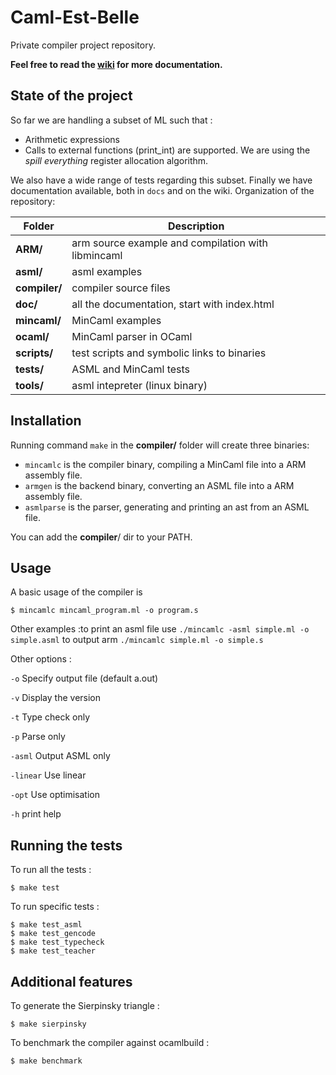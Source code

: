 # Caml-Est-Belle
Private compiler project repository.</br>

**Feel free to read the [wiki](https://github.com/Smoltbob/Caml-Est-Belle/wiki) for more documentation.**

## State of the project
So far we are handling a subset of ML such that :
* Arithmetic expressions
* Calls to external functions (print_int)
are supported.
We are using the *spill everything* register allocation algorithm.

We also have a wide range of tests regarding this subset.
Finally we have documentation available, both in `docs` and on the wiki.
Organization of the repository:</br>

| Folder | Description |
| --- | --- |
| __ARM/__ | arm source example and compilation with libmincaml |
| __asml/__ | asml examples |
| __compiler/__ | compiler source files |
| __doc/__ | all the documentation, start with index.html |
| __mincaml/__ | MinCaml examples |
| __ocaml/__ | MinCaml parser in OCaml |
| __scripts/__ | test scripts and symbolic links to binaries |
| __tests/__ | ASML and MinCaml tests |
| __tools/__ | asml intepreter (linux binary) |

## Installation
Running command `make` in the __compiler/__ folder will create three binaries:
- `mincamlc` is the compiler binary, compiling a MinCaml file into a ARM assembly file.
- `armgen` is the backend binary, converting an ASML file into a ARM assembly file.
- `asmlparse` is the parser, generating and printing an ast from an ASML file.

You can add the __compiler__/ dir to your PATH.

## Usage
A basic usage of the compiler is
```
$ mincamlc mincaml_program.ml -o program.s
```
Other examples :to print an asml file use `./mincamlc -asml simple.ml -o simple.asml`
to output arm `./mincamlc simple.ml -o simple.s`

Other options : 

`-o` Specify output file (default a.out)

`-v` Display the version

`-t` Type check only

`-p` Parse only

`-asml` Output ASML only

`-linear` Use linear 

`-opt` Use optimisation

`-h` print help

## Running the tests
To run all the tests :
```
$ make test
```
To run specific tests :
```
$ make test_asml
$ make test_gencode
$ make test_typecheck
$ make test_teacher
```

## Additional features
To generate the Sierpinsky triangle :
```
$ make sierpinsky
```
To benchmark the compiler against ocamlbuild :
```
$ make benchmark
```
